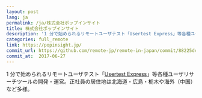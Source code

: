 ```yaml
---
layout: post
lang: ja
permalink: /ja/株式会社ポップインサイト
title: 株式会社ポップインサイト
description: '1 分で始められるリモートユーザテスト「Usertest Express」等各種ユーザリサーチツールの開発・運営。正社員の居住地は北海道・広島・栃木や海外（中国）など多様。'
categories: full_remote
link: https://popinsight.jp/
commit_url: https://github.com/remote-jp/remote-in-japan/commit/88225de1232b84bad8993b2decff2ebbef803354
commit_at:  2017-06-27
---
```


<p>1 分で始められるリモートユーザテスト「<a href="https://usertesting.jp/express">Usertest Express</a>」等各種ユーザリサーチツールの開発・運営。正社員の居住地は北海道・広島・栃木や海外（中国）など多様。</p>
